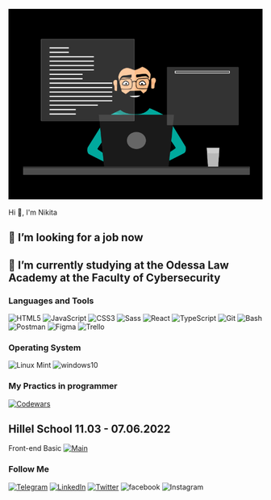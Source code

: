 ![Header](https://github.com/Overlord228-png/Overlord228-png/blob/main/assets/81178b47a8598f0c81c4799f2cdd4057.gif)

Hi 👋, I'm Nikita

## 🔭 I’m looking for a job now
## 🌱 I’m currently studying at the Odessa Law Academy at the Faculty of Cybersecurity

### Languages and Tools
![HTML5](https://img.shields.io/badge/-HTML5-090909?style=for-the-badge&logo=HTML5&logoColor=C05820)
![JavaScript](https://img.shields.io/badge/-JavaScript-090909?style=for-the-badge&logo=JavaScript&logoColor=E9D54D)
![CSS3](https://img.shields.io/badge/-CSS3-090909?style=for-the-badge&logo=CSS3&logoColor=254BDD)
![Sass](https://img.shields.io/badge/-Sass-090909?style=for-the-badge&logo=Sass&logoColor=C76494)
![React](https://img.shields.io/badge/-React-090909?style=for-the-badge&logo=React&logoColor=087A9F)
![TypeScript](https://img.shields.io/badge/-TypeScript-090909?style=for-the-badge&logo=TypeScript&logoColor=2F74C0)
![Git](https://img.shields.io/badge/-Git-090909?style=for-the-badge&logo=Git&logoColor=E84E31)
![Bash](https://img.shields.io/badge/-Bash-090909?style=for-the-badge&logo=Bash&logoColor=F7F7F7)
![Postman](https://img.shields.io/badge/-Postman-090909?style=for-the-badge&logo=Postman&logoColor=FF6C37)
![Figma](https://img.shields.io/badge/-Figma-090909?style=for-the-badge&logo=Figma&logoColor=FF6C37)
![Trello](https://img.shields.io/badge/-Trello-090909?style=for-the-badge&logo=Trello&logoColor=0C5DD5)

### Operating System
![Linux Mint](https://img.shields.io/badge/-LinuxMint-090909?style=for-the-badge&logo=LinuxMint&logoColor=66AF3D)
![windows10](https://img.shields.io/badge/-windows10-090909?style=for-the-badge&logo=windows10&logoColor=0074CF)

### My Practics in programmer
[![Codewars](https://img.shields.io/badge/-Codewars-090909?style=for-the-badge&logo=Codewars&logoColor=EF6464)](https://www.codewars.com/users/NikitaVavilov)

## Hillel School 11.03 - 07.06.2022
Front-end Basic [![Main](https://img.shields.io/badge/-Hillel-090909?style=for-the-badge&logo=Hillel&logoColor=4ED401)](https://github.com/Overlord228-png/Overlord228-png/blob/main/assets/27918494_en.png)

### Follow Me
[![Telegram](https://img.shields.io/badge/-Telegram-090909?style=for-the-badge&logo=Telegram&logoColor=28A8E9)](https://t.me/NikitaVav)
[![LinkedIn](https://img.shields.io/badge/-LinkedIn-090909?style=for-the-badge&logo=LinkedIn&logoColor=007AB9)](https://www.linkedin.com/in/%D0%BD%D0%B8%D0%BA%D0%B8%D1%82%D0%B0-%D0%B2%D0%B0%D0%B2%D0%B8%D0%BB%D0%BE%D0%B2-1081561b4/)
[![Twitter](https://img.shields.io/badge/-Twitter-090909?style=for-the-badge&logo=Twitter&logoColor=1DA1F2)](@Nikita35463156)
![facebook](https://img.shields.io/badge/-facebook-090909?style=for-the-badge&logo=facebook&logoColor=4867AA)
![Instagram](https://img.shields.io/badge/-Instagram-090909?style=for-the-badge&logo=Instagram&logoColor=C405E1)
